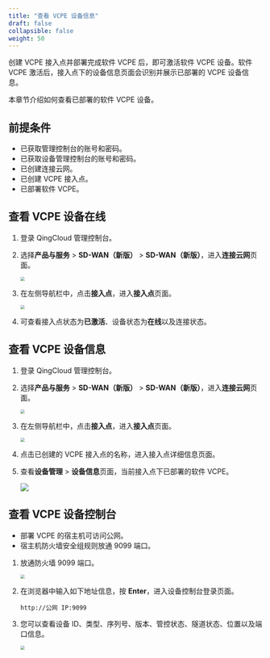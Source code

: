 ```yaml
---
title: "查看 VCPE 设备信息"
draft: false
collapsible: false
weight: 50
---
```


创建 VCPE 接入点并部署完成软件 VCPE 后，即可激活软件 VCPE 设备。软件 VCPE 激活后，接入点下的设备信息页面会识别并展示已部署的 VCPE 设备信息。

本章节介绍如何查看已部署的软件 VCPE 设备。

## 前提条件

- 已获取管理控制台的账号和密码。
- 已获取设备管理控制台的账号和密码。
- 已创建连接云网。
- 已创建 VCPE 接入点。
- 已部署软件 VCPE。

## 查看 VCPE 设备在线

1. 登录 QingCloud 管理控制台。

2. 选择**产品与服务** > **SD-WAN（新版）** > **SD-WAN（新版）**，进入**连接云网**页面。

   <img src="../../../_images/qs_cloud_network.png" style="zoom:50%;" />

3. 在左侧导航栏中，点击**接入点**，进入**接入点**页面。

   <img src="/sd-wan/sdwan_new/_images/qs_equip_active.png" style="zoom:50%;" />

4. 可查看接入点状态为**已激活**、设备状态为**在线**以及连接状态。


## 查看 VCPE 设备信息

1. 登录 QingCloud 管理控制台。

2. 选择**产品与服务** > **SD-WAN（新版）** > **SD-WAN（新版）**，进入**连接云网**页面。

   <img src="../../../_images/qs_cloud_network.png" style="zoom:50%;" />

3. 在左侧导航栏中，点击**接入点**，进入**接入点**页面。

   <img src="../../../_images/qs_light_access.png" style="zoom:50%;" />

4. 点击已创建的 VCPE 接入点的名称，进入接入点详细信息页面。

5. 查看**设备管理** > **设备信息**页面，当前接入点下已部署的软件 VCPE。

   ![](../../../_images/um_vcpe_license.png)

## 查看 VCPE 设备控制台

- 部署 VCPE 的宿主机可访问公网。
- 宿主机防火墙安全组规则放通 9099 端口。

1. 放通防火墙 9099 端口。

   <img src="/sd-wan/sdwan_new/_images/um_rule_9099.png" style="zoom:50%;" />

2. 在浏览器中输入如下地址信息，按 **Enter**，进入设备控制台登录页面。

   ```
   http://公网 IP:9099
   ```

3. 您可以查看设备 ID、类型、序列号、版本、管控状态、隧道状态、位置以及端口信息。

   <img src="/sd-wan/sdwan_new/_images/um_equip_mgmt_details.png" style="zoom:50%;" />

